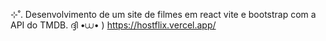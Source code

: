⊹˚. Desenvolvimento de um site de filmes em react vite e bootstrap com a API do TMDB. ദ്ദി •⩊• )
https://hostflix.vercel.app/
